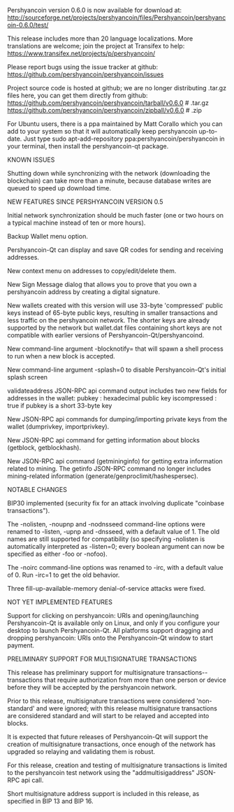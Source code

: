 Pershyancoin version 0.6.0 is now available for download at:
http://sourceforge.net/projects/pershyancoin/files/Pershyancoin/pershyancoin-0.6.0/test/

This release includes more than 20 language localizations.
More translations are welcome; join the
project at Transifex to help:
https://www.transifex.net/projects/p/pershyancoin/

Please report bugs using the issue tracker at github:
https://github.com/pershyancoin/pershyancoin/issues

Project source code is hosted at github; we are no longer
distributing .tar.gz files here, you can get them
directly from github:
https://github.com/pershyancoin/pershyancoin/tarball/v0.6.0  # .tar.gz
https://github.com/pershyancoin/pershyancoin/zipball/v0.6.0  # .zip

For Ubuntu users, there is a ppa maintained by Matt Corallo which
you can add to your system so that it will automatically keep
pershyancoin up-to-date.  Just type
sudo apt-add-repository ppa:pershyancoin/pershyancoin
in your terminal, then install the pershyancoin-qt package.


KNOWN ISSUES

Shutting down while synchronizing with the network
(downloading the blockchain) can take more than a minute,
because database writes are queued to speed up download
time.


NEW FEATURES SINCE PERSHYANCOIN VERSION 0.5

Initial network synchronization should be much faster
(one or two hours on a typical machine instead of ten or more
hours).

Backup Wallet menu option.

Pershyancoin-Qt can display and save QR codes for sending
and receiving addresses.

New context menu on addresses to copy/edit/delete them.

New Sign Message dialog that allows you to prove that you
own a pershyancoin address by creating a digital
signature.

New wallets created with this version will
use 33-byte 'compressed' public keys instead of
65-byte public keys, resulting in smaller
transactions and less traffic on the pershyancoin
network. The shorter keys are already supported
by the network but wallet.dat files containing
short keys are not compatible with earlier
versions of Pershyancoin-Qt/pershyancoind.

New command-line argument -blocknotify=<command>
that will spawn a shell process to run <command> 
when a new block is accepted.

New command-line argument -splash=0 to disable
Pershyancoin-Qt's initial splash screen

validateaddress JSON-RPC api command output includes
two new fields for addresses in the wallet:
pubkey : hexadecimal public key
iscompressed : true if pubkey is a short 33-byte key

New JSON-RPC api commands for dumping/importing
private keys from the wallet (dumprivkey, importprivkey).

New JSON-RPC api command for getting information about
blocks (getblock, getblockhash).

New JSON-RPC api command (getmininginfo) for getting
extra information related to mining. The getinfo
JSON-RPC command no longer includes mining-related
information (generate/genproclimit/hashespersec).



NOTABLE CHANGES

BIP30 implemented (security fix for an attack involving
duplicate "coinbase transactions").

The -nolisten, -noupnp and -nodnsseed command-line
options were renamed to -listen, -upnp and -dnsseed,
with a default value of 1. The old names are still
supported for compatibility (so specifying -nolisten
is automatically interpreted as -listen=0; every
boolean argument can now be specified as either
-foo or -nofoo).

The -noirc command-line options was renamed to
-irc, with a default value of 0. Run -irc=1 to
get the old behavior.

Three fill-up-available-memory denial-of-service
attacks were fixed.


NOT YET IMPLEMENTED FEATURES

Support for clicking on pershyancoin: URIs and
opening/launching Pershyancoin-Qt is available only on Linux,
and only if you configure your desktop to launch
Pershyancoin-Qt. All platforms support dragging and dropping
pershyancoin: URIs onto the Pershyancoin-Qt window to start
payment.


PRELIMINARY SUPPORT FOR MULTISIGNATURE TRANSACTIONS

This release has preliminary support for multisignature
transactions-- transactions that require authorization
from more than one person or device before they
will be accepted by the pershyancoin network.

Prior to this release, multisignature transactions
were considered 'non-standard' and were ignored;
with this release multisignature transactions are
considered standard and will start to be relayed
and accepted into blocks.

It is expected that future releases of Pershyancoin-Qt
will support the creation of multisignature transactions,
once enough of the network has upgraded so relaying
and validating them is robust.

For this release, creation and testing of multisignature
transactions is limited to the pershyancoin test network using
the "addmultisigaddress" JSON-RPC api call.

Short multisignature address support is included in this
release, as specified in BIP 13 and BIP 16.
